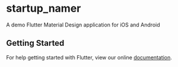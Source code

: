 # startup_namer

A demo Flutter Material Design  application for iOS and Android

## Getting Started

For help getting started with Flutter, view our online
[documentation](https://flutter.io/).

